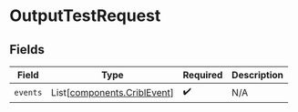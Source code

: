 # OutputTestRequest


## Fields

| Field                                                            | Type                                                             | Required                                                         | Description                                                      |
| ---------------------------------------------------------------- | ---------------------------------------------------------------- | ---------------------------------------------------------------- | ---------------------------------------------------------------- |
| `events`                                                         | List[[components.CriblEvent](../../models/shared/criblevent.md)] | :heavy_check_mark:                                               | N/A                                                              |